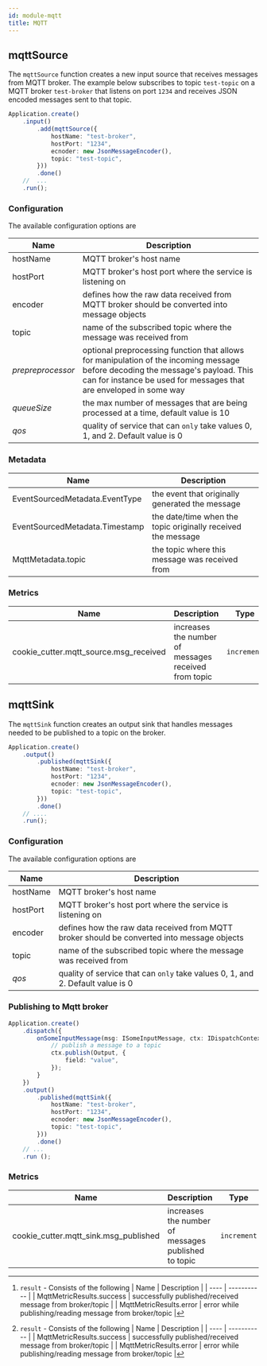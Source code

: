 ```yaml
---
id: module-mqtt
title: MQTT
---
```


## mqttSource

The `mqttSource` function creates a new input source that receives messages from MQTT broker. The example below subscribes to topic `test-topic` on a MQTT broker `test-broker` that listens on port `1234` and receives JSON encoded messages sent to that topic.

```typescript
Application.create()
    .input()
        .add(mqttSource({
            hostName: "test-broker",
            hostPort: "1234",
            ecnoder: new JsonMessageEncoder(),
            topic: "test-topic",
        }))
        .done()
    //  ...
    .run();
```

### Configuration

The available configuration options are

| Name | Description |
| ---- | ----------- |
| hostName | MQTT broker's host name |
| hostPort | MQTT broker's host port where the service is listening on |
| encoder | defines how the raw data received from MQTT broker should be converted into message objects |
| topic | name of the subscribed topic where the message was received from |
| _prepreprocessor_ | optional preprocessing function that allows for manipulation of the incoming message before decoding the message's payload. This can for instance be used for messages that are enveloped in some way |
| _queueSize_ | the max number of messages that are being processed at a time, default value is 10 |
| _qos_ | quality of service that can `only` take values 0, 1, and 2. Default value is 0  |

### Metadata

| Name | Description |
| ---- | ----------- |
| EventSourcedMetadata.EventType | the event that originally generated the message |
| EventSourcedMetadata.Timestamp | the date/time when the topic originally received the message |
| MqttMetadata.topic | the topic where this message was received from |

### Metrics

| Name | Description | Type | Tags |
| ---- | ----------- | ---- | ---- |
| cookie_cutter.mqtt_source.msg_received | increases the number of messages received from topic | `increment` | `topic`, `eventType`, `port`, `hostName`, `result`[^1] |

## mqttSink

The `mqttSink` function creates an output sink that handles messages needed to be published to a topic on the broker.

```typescript
Application.create()
    .output()
        .published(mqttSink({
            hostName: "test-broker",
            hostPort: "1234",
            ecnoder: new JsonMessageEncoder(),
            topic: "test-topic",
        }))
        .done()
    // ....
    .run();
```

### Configuration

The available configuration options are

| Name | Description |
| ---- | ----------- |
| hostName | MQTT broker's host name |
| hostPort | MQTT broker's host port where the service is listening on |
| encoder | defines how the raw data received from MQTT broker should be converted into message objects |
| topic | name of the subscribed topic where the message was received from |
| _qos_ | quality of service that can `only` take values 0, 1, and 2. Default value is 0  |

### Publishing to Mqtt broker

```typescript
Application.create()
    .dispatch({
        onSomeInputMessage(msg: ISomeInputMessage, ctx: IDispatchContext) {
            // publish a message to a topic
            ctx.publish(Output, {
                field: "value",
            });
        }
    })
    .output()
        .published(mqttSink({
            hostName: "test-broker",
            hostPort: "1234",
            ecnoder: new JsonMessageEncoder(),
            topic: "test-topic",
        }))
        .done()
    // ...
    .run ();
```

### Metrics

| Name | Description | Type | Tags |
| ---- | ----------- | ---- | ---- |
| cookie_cutter.mqtt_sink.msg_published | increases the number of messages published to topic | `increment` | `topic`, `eventType`, `result`[^1] |

[^1]: `result` - Consists of the following
    | Name | Description |
    | ---- | ----------- |
    | MqttMetricResults.success | successfully published/received message from broker/topic |
    | MqttMetricResults.error | error while  publishing/reading message from broker/topic |